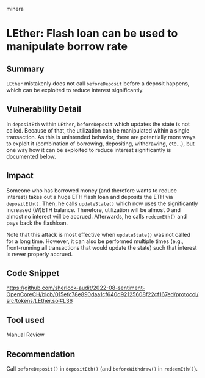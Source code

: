 minera
# LEther: Flash loan can be used to manipulate borrow rate

## Summary
`LEther` mistakenly does not call `beforeDeposit` before a deposit happens, which can be exploited to reduce interest significantly.

## Vulnerability Detail
In `depositEth` within `LEther`, `beforeDeposit` which updates the state is not called. Because of that, the utilization can be manipulated within a single transaction. As this is unintended behavior, there are potentially more ways to exploit it (combination of borrowing, depositing, withdrawing, etc...), but one way how it can be exploited to reduce interest significantly is documented below.

## Impact
Someone who has borrowed money (and therefore wants to reduce interest) takes out a huge ETH flash loan and deposits the ETH via `depositEth()`. Then, he calls `updateState()` which now uses the significantly increased (W)ETH balance. Therefore, utilization will be almost 0 and almost no interest will be accrued. Afterwards, he calls `redeemEth()` and pays back the flashloan.

Note that this attack is most effective when `updateState()` was not called for a long time. However, it can also be performed multiple times (e.g., front-running all transactions that would update the state) such that interest is never properly accrued.

## Code Snippet
https://github.com/sherlock-audit/2022-08-sentiment-OpenCoreCH/blob/015efc78e890daa1cf640d92125608f22cf167ed/protocol/src/tokens/LEther.sol#L36

## Tool used

Manual Review

## Recommendation
Call `beforeDeposit()` in `depositEth()` (and `beforeWithdraw()` in `redeemEth()`).